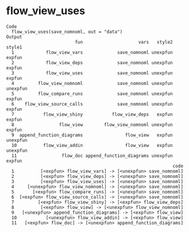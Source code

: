 # flow_view_uses

    Code
      flow_view_uses(save_nomnoml, out = "data")
    Output
                              fun                     vars   style2   style1
      1            flow_view_vars             save_nomnoml unexpfun   expfun
      2            flow_view_deps             save_nomnoml unexpfun   expfun
      3            flow_view_uses             save_nomnoml unexpfun   expfun
      4         flow_view_nomnoml             save_nomnoml unexpfun unexpfun
      5         flow_compare_runs             save_nomnoml unexpfun   expfun
      6    flow_view_source_calls             save_nomnoml unexpfun   expfun
      7           flow_view_shiny           flow_view_deps   expfun   expfun
      8                 flow_view        flow_view_nomnoml unexpfun   expfun
      9  append_function_diagrams                flow_view   expfun unexpfun
      10          flow_view_addin                flow_view   expfun unexpfun
      11                 flow_doc append_function_diagrams unexpfun   expfun
                                                                   code
      1          [<expfun> flow_view_vars] -> [<unexpfun> save_nomnoml]
      2          [<expfun> flow_view_deps] -> [<unexpfun> save_nomnoml]
      3          [<expfun> flow_view_uses] -> [<unexpfun> save_nomnoml]
      4     [<unexpfun> flow_view_nomnoml] -> [<unexpfun> save_nomnoml]
      5       [<expfun> flow_compare_runs] -> [<unexpfun> save_nomnoml]
      6  [<expfun> flow_view_source_calls] -> [<unexpfun> save_nomnoml]
      7         [<expfun> flow_view_shiny] -> [<expfun> flow_view_deps]
      8          [<expfun> flow_view] -> [<unexpfun> flow_view_nomnoml]
      9   [<unexpfun> append_function_diagrams] -> [<expfun> flow_view]
      10           [<unexpfun> flow_view_addin] -> [<expfun> flow_view]
      11   [<expfun> flow_doc] -> [<unexpfun> append_function_diagrams]


